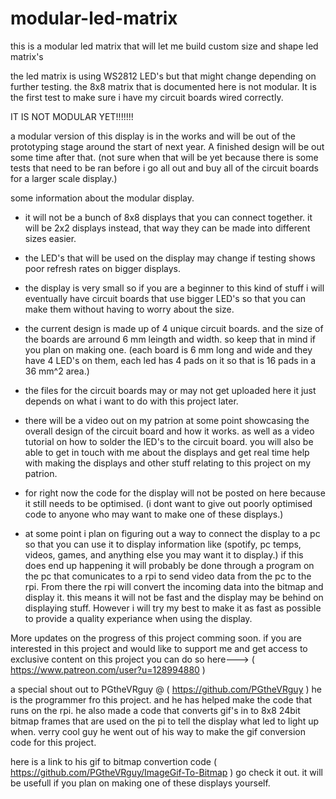 # modular-led-matrix
this is a modular led matrix that will let me build custom size and shape led matrix's

the led matrix is using WS2812 LED's but that might change depending on further testing.
the 8x8 matrix that is documented here is not modular. It is the first test to make sure i have my circuit boards wired correctly.

IT IS NOT MODULAR YET!!!!!!!

a modular version of this display is in the works and will be out of the prototyping stage around the start of next year. A finished design will be out some time after that. (not sure when that will be yet because there is some tests that need to be ran before i go all out and buy all of the circuit boards for a larger scale display.)

some information about the modular display.
- it will not be a bunch of 8x8 displays that you can connect together. it will be 2x2 displays instead, that way they can be made into different sizes easier.

- the LED's that will be used on the display may change if testing shows poor refresh rates on bigger displays.

- the display is very small so if you are a beginner to this kind of stuff i will eventually have circuit boards that use bigger LED's so that you can make them without having to worry about the size.

- the current design is made up of 4 unique circuit boards. and the size of the boards are arround 6 mm leingth and width. so keep that in mind if you plan on making one. (each board is 6 mm long and wide and they have 4 LED's on them, each led has 4 pads on it so that is 16 pads in a 36 mm^2 area.)

- the files for the circuit boards may or may not get uploaded here it just depends on what i want to do with this project later.

- there will be a video out on my patrion at some point showcasing the overall design of the circuit board and how it works. as well as a video tutorial on how to solder the lED's to the circuit board. you will also be able to get in touch with me about the displays and get real time help with making the displays and other stuff relating to this project on my patrion.

- for right now the code for the display will not be posted on here because it still needs to be optimised. (i dont want to give out poorly optimised code to anyone who may want to make one of these displays.)

- at some point i plan on figuring out a way to connect the display to a pc so that you can use it to display information like (spotify, pc temps, videos, games, and anything else you may want it to display.) if this does end up happening it will probably be done through a program on the pc that comunicates to a rpi to send video data from the pc to the rpi. From there the rpi will convert the incoming data into the bitmap and display it. this means it will not be fast and the display may be behind on displaying stuff. However i will try my best to make it as fast as possible to provide a quality experiance when using the display.




More updates on the progress of this project comming soon.
if you are interested in this project and would like to support me and get access to exclusive content on this project you can do so here---> ( https://www.patreon.com/user?u=128994880 )



a special shout out to PGtheVRguy @ ( https://github.com/PGtheVRguy ) he is the programmer fro this project. and he has helped make the code that runs on the rpi. he also made a code that converts gif's in to 8x8 24bit bitmap frames that are used on the pi to tell the display what led to light up when. verry cool guy he went out of his way to make the gif conversion code for this project.

here is a link to his gif to bitmap convertion code ( https://github.com/PGtheVRguy/ImageGif-To-Bitmap ) go check it out. it will be usefull if you plan on making one of these displays yourself.

